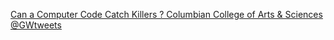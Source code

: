 [Can a Computer Code Catch Killers ?   Columbian College of Arts & Sciences   @GWtweets](https://qi.tc/qi/110732)